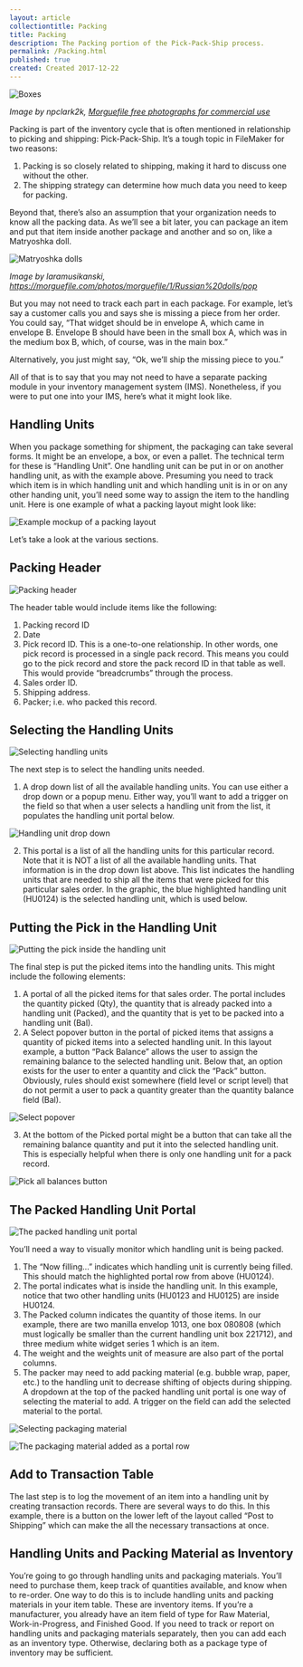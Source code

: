 ```yaml
---
layout: article
collectiontitle: Packing
title: Packing
description: The Packing portion of the Pick-Pack-Ship process.
permalink: /Packing.html
published: true
created: Created 2017-12-22
---
```

![Boxes](assets/images/FMIR_file0001118206238.jpg)

*Image by npclark2k, [Morguefile free photographs for commercial use](https://morguefile.com/photos/morguefile/44/boxes/pop)*

Packing is part of the inventory cycle that is often mentioned in relationship to picking and shipping: Pick-Pack-Ship.  It’s a tough topic in FileMaker for two reasons:
1. Packing is so closely related to shipping, making it hard to discuss one without the other.
2. The shipping strategy can determine how much data you need to keep for packing.

Beyond that, there’s also an assumption that your organization needs to know all the packing data.  As we’ll see a bit later, you can package an item and put that item inside another package and another and so on, like a Matryoshka doll.  

![Matryoshka dolls](assets/images/FMIR_DSC04228.JPG)

*Image by laramusikanski, https://morguefile.com/photos/morguefile/1/Russian%20dolls/pop*

But you may not need to track each part in each package.  For example, let’s say a customer calls you and says she is missing a piece from her order.  You could say, “That widget should be in envelope A, which came in envelope B.  Envelope B should have been in the small box A, which was in the medium box B, which, of course, was in the main box.”

Alternatively, you just might say, “Ok, we’ll ship the missing piece to you.”

All of that is to say that you may not need to have a separate packing module in your inventory management system (IMS).  Nonetheless, if you were to put one into your IMS, here’s what it might look like.

## Handling Units
When you package something for shipment, the packaging can take several forms.  It might be an envelope, a box, or even a pallet.  The technical term for these is “Handling Unit”.  One handling unit can be put in or on another handling unit, as with the example above.  Presuming you need to track which item is in which handling unit and which handling unit is in or on any other handing unit, you’ll need some way to assign the item to the handling unit.  Here is one example of what a packing layout might look like:

![Example mockup of a packing layout](assets/images/FMIR_Pack.png)

Let’s take a look at the various sections.

## Packing Header
![Packing header](assets/images/FMIR_PackingHeader.png)

The header table would include items like the following:
 
1. Packing record ID
2. Date
3. Pick record ID.  This is a one-to-one relationship.  In other words, one pick record is processed in a single pack record.  This means you could go to the pick record and store the pack record ID in that table as well.  This would provide “breadcrumbs” through the process.
4. Sales order ID.
5. Shipping address.
6. Packer; i.e. who packed this record.

## Selecting the Handling Units
![Selecting handling units](assets/images/FMIR_SelectHandlingUnits.png)

The next step is to select the handling units needed.

1. A drop down list of all the available handling units.  You can use either a drop down or a popup menu.  Either way, you’ll want to add a trigger on the field so that when a user selects a handling unit from the list, it populates the handling unit portal below.

![Handling unit drop down](assets/images/FMIR_HandlingUnitsDropdown.png)

2. This portal is a list of all the handling units for this particular record.  Note that it is NOT a list of all the available handling units.  That information is in the drop down list above.  This list indicates the handling units that are needed to ship all the items that were picked for this particular sales order.  In the graphic, the blue highlighted handling unit (HU0124) is the selected handling unit, which is used below.

## Putting the Pick in the Handling Unit
![Putting the pick inside the handling unit](assets/images/FMIR_PickedIntoHandlingUnit.png)

The final step is put the picked items into the handling units.  This might include the following elements:

1. A portal of all the picked items for that sales order.  The portal includes the quantity picked (Qty), the quantity that is already packed into a handling unit (Packed), and the quantity that is yet to be packed into a handling unit (Bal).
2. A Select popover button in the portal of picked items that assigns a quantity of picked items into a selected handling unit.  In this layout example, a button “Pack Balance” allows the user to assign the remaining balance to the selected handling unit.  Below that, an option exists for the user to enter a quantity and click the “Pack” button.  Obviously, rules should exist somewhere (field level or script level) that do not permit a user to pack a quantity greater than the quantity balance field (Bal).


![Select popover](assets/images/FMIR_SelectPopover.png)

3. At the bottom of the Picked portal might be a button that can take all the remaining balance quantity and put it into the selected handling unit.  This is especially helpful when there is only one handling unit for a pack record.

![Pick all balances button](assets/images/FMIR_PackAll.png)

## The Packed Handling Unit Portal
![The packed handling unit portal](assets/images/FMIR_NowFillingHandlingUnit.png)

You’ll need a way to visually monitor which handling unit is being packed.

1. The “Now filling…” indicates which handling unit is currently being filled.  This should match the highlighted portal row from above (HU0124).
2. The portal indicates what is inside the handling unit.  In this example, notice that two other handling units (HU0123 and HU0125) are inside HU0124.
3. The Packed column indicates the quantity of those items.  In our example, there are two manilla envelop 1013, one box 080808 (which must logically be smaller than the current handling unit box 221712), and three medium white widget series 1 which is an item.
4. The weight and the weights unit of measure are also part of the portal columns.
5. The packer may need to add packing material (e.g. bubble wrap, paper, etc.) to the handling unit to decrease shifting of objects during shipping.  A dropdown at the top of the packed handling unit portal is one way of selecting the material to add.  A trigger on the field can add the selected material to the portal.

![Selecting packaging material](assets/images/FMIR_SelectPackingMaterial.png)

![The packaging material added as a portal row](assets/images/FMIR_PackingMaterialAdded.png)

## Add to Transaction Table
The last step is to log the movement of an item into a handling unit by creating transaction records.  There are several ways to do this.  In this example, there is a button on the lower left of the layout called “Post to Shipping” which can make the all the necessary transactions at once.

## Handling Units and Packing Material as Inventory
You’re going to go through handling units and packaging materials.  You’ll need to purchase them, keep track of quantities available, and know when to re-order.  One way to do this is to include handling units and packing materials in your item table.  These are inventory items.  If you’re a manufacturer, you already have an item field of type for Raw Material, Work-in-Progress, and Finished Good.  If you need to track or report on handling units and packaging materials separately, then you can add each as an inventory type.  Otherwise, declaring both as a package type of inventory may be sufficient.
